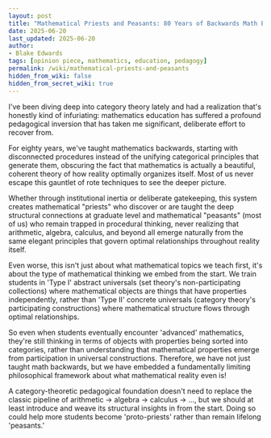 ```yaml
---
layout: post
title: "Mathematical Priests and Peasants: 80 Years of Backwards Math Education"
date: 2025-06-20
last_updated: 2025-06-20
author:
- Blake Edwards
tags: [opinion piece, mathematics, education, pedagogy]
permalink: /wiki/mathematical-priests-and-peasants
hidden_from_wiki: false
hidden_from_secret_wiki: true
---
```


I've been diving deep into category theory lately and had a realization that's honestly kind of infuriating: mathematics education has suffered a profound pedagogical inversion that has taken me significant, deliberate effort to recover from.

For eighty years, we've taught mathematics backwards, starting with disconnected procedures instead of the unifying categorical principles that generate them, obscuring the fact that mathematics is actually a beautiful, coherent theory of how reality optimally organizes itself. Most of us never escape this gauntlet of rote techniques to see the deeper picture.

Whether through institutional inertia or deliberate gatekeeping, this system creates mathematical "priests" who discover or are taught the deep structural connections at graduate level and mathematical "peasants" (most of us) who remain trapped in procedural thinking, never realizing that arithmetic, algebra, calculus, and beyond all emerge naturally from the same elegant principles that govern optimal relationships throughout reality itself.

Even worse, this isn't just about what mathematical topics we teach first, it's about the type of mathematical thinking we embed from the start. We train students in 'Type I' abstract universals (set theory's non-participating collections) where mathematical objects are things that have properties independently, rather than 'Type II' concrete universals (category theory's participating constructions) where mathematical structure flows through optimal relationships.

So even when students eventually encounter 'advanced' mathematics, they're still thinking in terms of objects with properties being sorted into categories, rather than understanding that mathematical properties emerge from participation in universal constructions. Therefore, we have not just taught math backwards, but we have embedded a fundamentally limiting philosophical framework about what mathematical reality even is!

A category-theoretic pedagogical foundation doesn't need to replace the classic pipeline of arithmetic -> algebra -> calculus -> ..., but we should at least introduce and weave its structural insights in from the start. Doing so could help more students become 'proto-priests' rather than remain lifelong 'peasants.'
